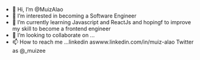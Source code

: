 - 👋 Hi, I’m @MuizAlao
- 👀 I’m interested in becoming a Software Engineer
- 🌱 I’m currently learning Javascript and ReactJs and hopingf to improve my skill to become a frontend engineer
- 💞️ I’m looking to collaborate on ...
- 📫 How to reach me ...linkedin aswww.linkedin.com/in/muiz-alao Twitter as @_muizee

<!---
MuizAlao/MuizAlao is a ✨ special ✨ repository because its `README.md` (this file) appears on your GitHub profile.
You can click the Preview link to take a look at your changes.
--->

